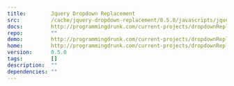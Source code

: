 ```yaml
---
title:        Jquery Dropdown Replacement
src:          /cache/jquery-dropdown-replacement/0.5.0/javascripts/jquery-dropdown-replacement.js
docs:         http://programmingdrunk.com/current-projects/dropdownReplacement/#options
repo:         ""
demo:         http://programmingdrunk.com/current-projects/dropdownReplacement/#select
home:         http://programmingdrunk.com/current-projects/dropdownReplacement/#getting-started
version:      0.5.0
tags:         []
description:  ""
dependencies: ""
---
```


